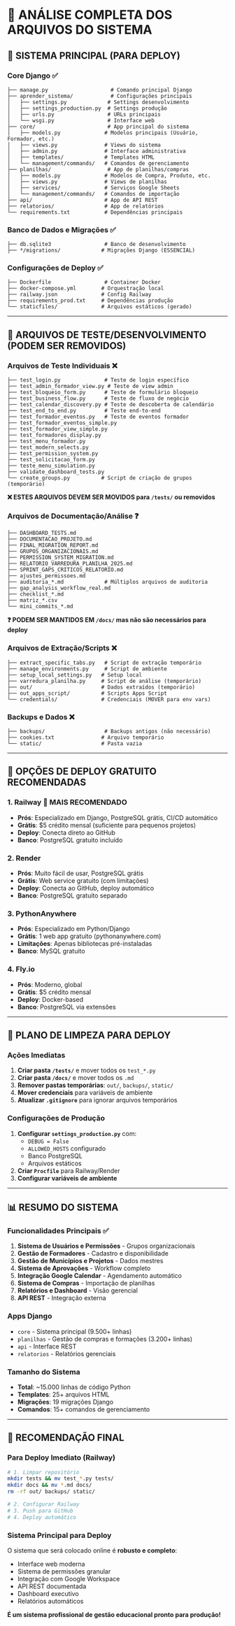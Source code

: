 # 📁 ANÁLISE COMPLETA DOS ARQUIVOS DO SISTEMA

## 🎯 SISTEMA PRINCIPAL (PARA DEPLOY)

### **Core Django** ✅
```
├── manage.py                    # Comando principal Django
├── aprender_sistema/            # Configurações principais
│   ├── settings.py             # Settings desenvolvimento
│   ├── settings_production.py  # Settings produção
│   ├── urls.py                 # URLs principais
│   └── wsgi.py                 # Interface web
├── core/                       # App principal do sistema
│   ├── models.py              # Modelos principais (Usuário, Formador, etc.)
│   ├── views.py               # Views do sistema
│   ├── admin.py               # Interface administrativa
│   ├── templates/             # Templates HTML
│   └── management/commands/   # Comandos de gerenciamento
├── planilhas/                  # App de planilhas/compras
│   ├── models.py              # Modelos de Compra, Produto, etc.
│   ├── views.py               # Views de planilhas
│   ├── services/              # Serviços Google Sheets
│   └── management/commands/   # Comandos de importação
├── api/                       # App de API REST
├── relatorios/                # App de relatórios
└── requirements.txt           # Dependências principais
```

### **Banco de Dados e Migrações** ✅
```
├── db.sqlite3                 # Banco de desenvolvimento
├── */migrations/             # Migrações Django (ESSENCIAL)
```

### **Configurações de Deploy** ✅
```
├── Dockerfile                 # Container Docker
├── docker-compose.yml        # Orquestração local
├── railway.json              # Config Railway
├── requirements_prod.txt     # Dependências produção
└── staticfiles/              # Arquivos estáticos (gerado)
```

---

## 🧪 ARQUIVOS DE TESTE/DESENVOLVIMENTO (PODEM SER REMOVIDOS)

### **Arquivos de Teste Individuais** ❌
```
├── test_login.py              # Teste de login específico
├── test_admin_formador_view.py # Teste de view admin
├── test_bloqueio_form.py      # Teste de formulário bloqueio  
├── test_business_flow.py      # Teste de fluxo de negócio
├── test_calendar_discovery.py # Teste de descoberta de calendário
├── test_end_to_end.py         # Teste end-to-end
├── test_formador_eventos.py   # Teste de eventos formador
├── test_formador_eventos_simple.py
├── test_formador_view_simple.py
├── test_formadores_display.py
├── test_menu_formador.py
├── test_modern_selects.py
├── test_permission_system.py
├── test_solicitacao_form.py
├── teste_menu_simulation.py
├── validate_dashboard_tests.py
└── create_groups.py          # Script de criação de grupos (temporário)
```

**❌ ESTES ARQUIVOS DEVEM SER MOVIDOS para `/tests/` ou removidos**

### **Arquivos de Documentação/Análise** ❓
```
├── DASHBOARD_TESTS.md
├── DOCUMENTACAO_PROJETO.md
├── FINAL_MIGRATION_REPORT.md
├── GRUPOS_ORGANIZACIONAIS.md
├── PERMISSION_SYSTEM_MIGRATION.md
├── RELATORIO_VARREDURA_PLANILHA_2025.md
├── SPRINT_GAPS_CRITICOS_RELATORIO.md
├── ajustes_permissoes.md
├── auditoria_*.md             # Múltiplos arquivos de auditoria
├── gap_analysis_workflow_real.md
├── checklist_*.md
├── matriz_*.csv
└── mini_commits_*.md
```

**❓ PODEM SER MANTIDOS EM `/docs/` mas não são necessários para deploy**

### **Arquivos de Extração/Scripts** ❌
```
├── extract_specific_tabs.py   # Script de extração temporário
├── manage_environments.py     # Script de ambiente
├── setup_local_settings.py   # Setup local
├── varredura_planilha.py     # Script de análise (temporário)
├── out/                      # Dados extraídos (temporário)
├── out_apps_script/          # Scripts Apps Script
└── credentials/              # Credenciais (MOVER para env vars)
```

### **Backups e Dados** ❌
```
├── backups/                   # Backups antigos (não necessário)
├── cookies.txt               # Arquivo temporário
└── static/                   # Pasta vazia
```

---

## 🚀 OPÇÕES DE DEPLOY GRATUITO RECOMENDADAS

### **1. Railway** 🎯 **MAIS RECOMENDADO**
- **Prós**: Especializado em Django, PostgreSQL grátis, CI/CD automático
- **Grátis**: $5 crédito mensal (suficiente para pequenos projetos)
- **Deploy**: Conecta direto ao GitHub
- **Banco**: PostgreSQL gratuito incluído

### **2. Render**
- **Prós**: Muito fácil de usar, PostgreSQL grátis
- **Grátis**: Web service gratuito (com limitações)
- **Deploy**: Conecta ao GitHub, deploy automático
- **Banco**: PostgreSQL gratuito separado

### **3. PythonAnywhere**
- **Prós**: Especializado em Python/Django
- **Grátis**: 1 web app gratuito (pythonanywhere.com)
- **Limitações**: Apenas bibliotecas pré-instaladas
- **Banco**: MySQL gratuito

### **4. Fly.io**
- **Prós**: Moderno, global
- **Grátis**: $5 crédito mensal
- **Deploy**: Docker-based
- **Banco**: PostgreSQL via extensões

---

## 🧹 PLANO DE LIMPEZA PARA DEPLOY

### **Ações Imediatas**
1. **Criar pasta `/tests/`** e mover todos os `test_*.py`
2. **Criar pasta `/docs/`** e mover todos os `.md`
3. **Remover pastas temporárias**: `out/`, `backups/`, `static/`
4. **Mover credenciais** para variáveis de ambiente
5. **Atualizar `.gitignore`** para ignorar arquivos temporários

### **Configurações de Produção**
1. **Configurar `settings_production.py`** com:
   - `DEBUG = False`
   - `ALLOWED_HOSTS` configurado
   - Banco PostgreSQL
   - Arquivos estáticos
2. **Criar `Procfile`** para Railway/Render
3. **Configurar variáveis de ambiente**

---

## 📊 RESUMO DO SISTEMA

### **Funcionalidades Principais** ✅
1. **Sistema de Usuários e Permissões** - Grupos organizacionais
2. **Gestão de Formadores** - Cadastro e disponibilidade  
3. **Gestão de Municípios e Projetos** - Dados mestres
4. **Sistema de Aprovações** - Workflow completo
5. **Integração Google Calendar** - Agendamento automático
6. **Sistema de Compras** - Importação de planilhas
7. **Relatórios e Dashboard** - Visão gerencial
8. **API REST** - Integração externa

### **Apps Django**
- `core` - Sistema principal (9.500+ linhas)
- `planilhas` - Gestão de compras e formações (3.200+ linhas)  
- `api` - Interface REST
- `relatorios` - Relatórios gerenciais

### **Tamanho do Sistema**
- **Total**: ~15.000 linhas de código Python
- **Templates**: 25+ arquivos HTML
- **Migrações**: 19 migrações Django
- **Comandos**: 15+ comandos de gerenciamento

---

## 🎯 RECOMENDAÇÃO FINAL

### **Para Deploy Imediato** (Railway)
```bash
# 1. Limpar repositório
mkdir tests && mv test_*.py tests/
mkdir docs && mv *.md docs/
rm -rf out/ backups/ static/

# 2. Configurar Railway
# 3. Push para GitHub
# 4. Deploy automático
```

### **Sistema Principal para Deploy**
O sistema que será colocado online é **robusto e completo**:
- Interface web moderna
- Sistema de permissões granular
- Integração com Google Workspace
- API REST documentada
- Dashboard executivo
- Relatórios automáticos

**É um sistema profissional de gestão educacional pronto para produção!**